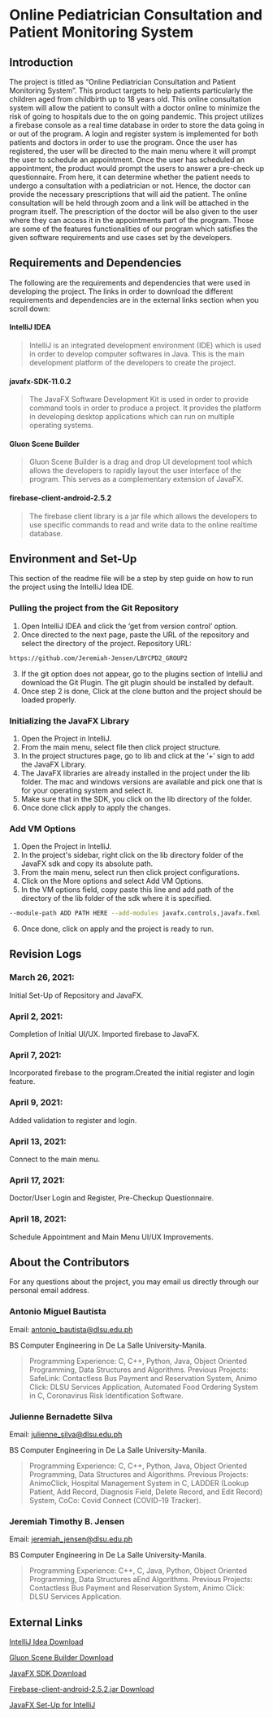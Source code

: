 # Online Pediatrician Consultation and Patient Monitoring System

## Introduction
The project is titled as “Online Pediatrician Consultation and Patient Monitoring System”. This product targets to help patients particularly the children aged from childbirth up to 18 years old. This online consultation system will allow the patient to consult with a doctor online to minimize the risk of going to hospitals due to the on going pandemic. This project utilizes a firebase console as a real time database in order to store the data going in or out of the program. A login and register system is implemented for both patients and doctors in order to use the program. Once the user has registered, the user will be directed to the main menu where it will prompt the user to schedule an appointment. Once the user has scheduled an appointment, the product would prompt the users to answer a pre-check up questionnaire. From here, it can determine whether the patient needs to undergo a consultation with a pediatrician or not. Hence, the doctor can provide the necessary prescriptions that will aid the patient. The online consultation will be held through zoom and a link will be attached in the program itself. The prescription of the doctor will be also given to the user where they can access it in the appointments part of the program. Those are some of the features functionalities of our program which satisfies the given software requirements and use cases set by the developers.

## Requirements and Dependencies
The following are the requirements and dependencies that were used in developing the project. The links in order to download the different requirements and dependencies are in the external links section when you scroll down:

#### IntelliJ IDEA
> IntelliJ is an integrated development environment (IDE) which is used in order to develop computer softwares in Java. This is the main development platform of the developers to create the project.

#### javafx-SDK-11.0.2
> The JavaFX Software Development Kit is used in order to provide command tools in order to produce a project. It provides the platform in developing desktop applications which can run on multiple operating systems.

#### Gluon Scene Builder
> Gluon Scene Builder is a drag and drop UI development tool which allows the developers to rapidly layout the user interface of the program. This serves as a complementary extension of JavaFX.

#### firebase-client-android-2.5.2
> The firebase client library is a jar file which allows the developers to use specific commands to read and write data to the online realtime database.

## Environment and Set-Up
This section of the readme file will be a step by step guide on how to run the project using the IntelliJ Idea IDE.

### Pulling the project from the Git Repository
1. Open IntelliJ IDEA and click the ‘get from version control’ option.
2. Once directed to the next page, paste the URL of the repository and select the directory of the project. Repository URL:
```bash
https://github.com/Jeremiah-Jensen/LBYCPD2_GROUP2
```
3. If the git option does not appear, go to the plugins section of IntelliJ and download the Git Plugin. The git plugin should be installed by default.
4. Once step 2 is done, Click at the clone button and the project should be loaded properly.

### Initializing the JavaFX Library
1. Open the Project in IntelliJ.
2. From the main menu, select file then click project structure.
3. In the project structures page, go to lib and click at the ‘+’ sign to add the JavaFX Library.
4. The JavaFX libraries are already installed in the project under the lib folder. The mac and windows versions are available and pick one that is for your operating system and select it.
5. Make sure that in the SDK, you click on the lib directory of the folder.
6. Once done click apply to apply the changes.

### Add VM Options
1. Open the Project in IntelliJ.
2. In the project's sidebar, right click on the lib directory folder of the JavaFX sdk and copy its absolute path.
3. From the main menu, select run then click project configurations.
4. Click on the More options and select Add VM Options.
5. In the VM options field, copy paste this line and add path of the directory of the lib folder of the sdk where it is specified.
```bash
--module-path ADD PATH HERE --add-modules javafx.controls,javafx.fxml
```
6. Once done, click on apply and the project is ready to run.

## Revision Logs
### March 26, 2021: 
Initial Set-Up of Repository and JavaFX.

### April 2, 2021: 
Completion of Initial UI/UX. Imported firebase to JavaFX.

### April 7, 2021: 
Incorporated firebase to the program.Created the initial  register and login feature.

### April 9, 2021: 
Added validation to register and login.

### April 13, 2021: 
Connect to the main menu.

### April 17, 2021: 
Doctor/User Login and Register, Pre-Checkup Questionnaire.

### April 18, 2021:
Schedule Appointment and Main Menu  UI/UX Improvements.

## About the Contributors
For any questions about the project, you may email us directly through our personal email address.

### Antonio Miguel Bautista
Email: antonio_bautista@dlsu.edu.ph

BS Computer Engineering in De La Salle University-Manila.
> Programming Experience: C, C++, Python, Java, Object Oriented Programming, Data Structures and Algorithms.
> Previous Projects: SafeLink: Contactless Bus Payment and Reservation System, Animo Click: DLSU Services Application, Automated Food Ordering System in C, Coronavirus Risk Identification Software.



### Julienne Bernadette Silva
Email: julienne_silva@dlsu.edu.ph

BS Computer Engineering in De La Salle University-Manila.
> Programming Experience: C, C++, Python, Java, Object Oriented Programming, Data Structures and Algorithms.
> Previous Projects: AnimoClick, Hospital Management System in C, LADDER (Lookup Patient, Add Record, Diagnosis Field, Delete Record, and Edit Record) System, CoCo: Covid Connect (COVID-19 Tracker).



### Jeremiah Timothy B. Jensen
Email: jeremiah_jensen@dlsu.edu.ph

BS Computer Engineering in De La Salle University-Manila.
> Programming Experience: C++, C, Java, Python, Object Oriented Programming, Data Structures aEnd Algorithms.
> Previous Projects:  Contactless Bus Payment and Reservation System, Animo Click: DLSU Services Application.

## External Links
[IntelliJ Idea Download](https://www.jetbrains.com/idea/download/#section=mac)

[Gluon Scene Builder Download](https://gluonhq.com/products/scene-builder/)

[JavaFX SDK Download](https://gluonhq.com/products/javafx/)

[Firebase-client-android-2.5.2.jar Download](http://www.java2s.com/example/jar/f/download-firebaseclientandroid252jar-file.html)

[JavaFX Set-Up for IntelliJ](https://www.jetbrains.com/help/idea/javafx.html)
 
